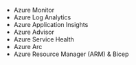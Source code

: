 - Azure Monitor
- Azure Log Analytics
- Azure Application Insights
- Azure Advisor
- Azure Service Health
- Azure Arc
- Azure Resource Manager (ARM) & Bicep